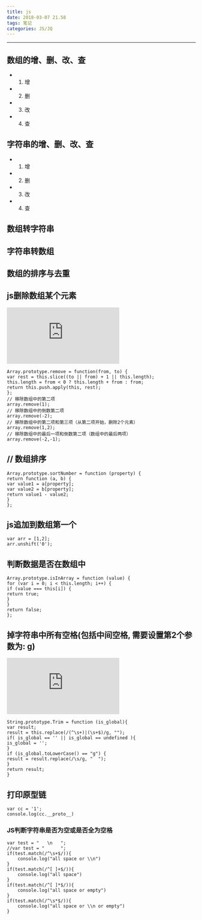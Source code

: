 ```yaml
---
title: js
date: 2018-03-07 21.58
tags: 笔记
categories: JS/JQ
---
```


--------------------------------------------------------------------------------

<!-- more -->

## 数组的增、删、改、查

- 1. 增

- 2. 删

- 3. 改

- 4. 查

## 字符串的增、删、改、查

- 1. 增

- 2. 删

- 3. 改

- 4. 查

## 数组转字符串


## 字符串转数组


## 数组的排序与去重




## js删除数组某个元素

![转载](http://caibaojian.com/js-splice-element.html)
```
Array.prototype.remove = function(from, to) {
var rest = this.slice((to || from) + 1 || this.length);
this.length = from < 0 ? this.length + from : from;
return this.push.apply(this, rest);
};
// 移除数组中的第二项
array.remove(1);
// 移除数组中的倒数第二项
array.remove(-2);
// 移除数组中的第二项和第三项（从第二项开始，删除2个元素）
array.remove(1,2);
// 移除数组中的最后一项和倒数第二项（数组中的最后两项）
array.remove(-2,-1);
```
##  // 数组排序
```
Array.prototype.sortNumber = function (property) {
return function (a, b) {
var value1 = a[property];
var value2 = b[property];
return value1 - value2;
}
};
```
## js追加到数组第一个
```
var arr = [1,2];
arr.unshift('0');
```
## 判断数据是否在数组中
```
Array.prototype.isInArray = function (value) {
for (var i = 0; i < this.length; i++) {
if (value === this[i]) {
return true;
}
}
return false;
};
```

## 掉字符串中所有空格(包括中间空格, 需要设置第2个参数为: g)
![转载](http://www.jb51.net/article/109522.html)
```
String.prototype.Trim = function (is_global){
var result;
result = this.replace(/(^\s+)|(\s+$)/g, "");
if( is_global == '' || is_global == undefined ){
is_global = '';
}
if (is_global.toLowerCase() == "g") {
result = result.replace(/\s/g, "  ");
}
return result;
}
```

## 打印原型链
```
var cc = '1';
console.log(cc.__proto__)
```

### JS判断字符串是否为空或是否全为空格
```
var test = "   \n   ";
//var test = "      ";
if(test.match(/^\s+$/)){
    console.log("all space or \\n")
}
if(test.match(/^[ ]+$/)){
    console.log("all space")
}
if(test.match(/^[ ]*$/)){
    console.log("all space or empty")
}
if(test.match(/^\s*$/)){
    console.log("all space or \\n or empty")
}
```